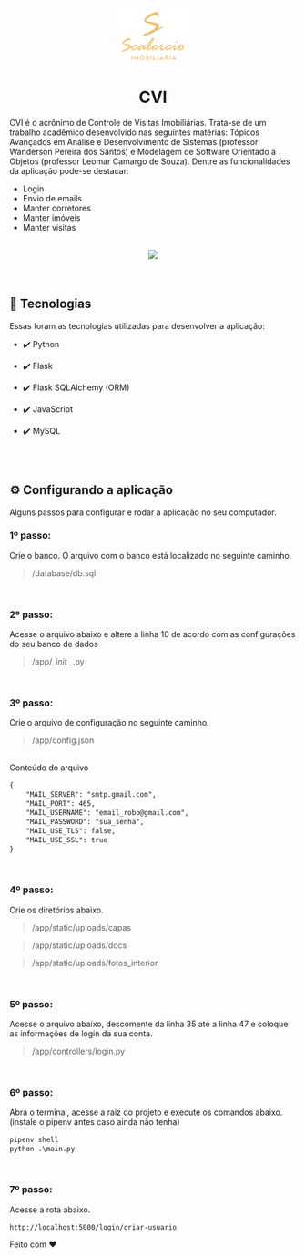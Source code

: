 <h1 align="center">
<br />
<img src="./app/static/img/icon.jpg" height="100">
<br />
<br />
CVI
</h1>

<p>CVI é o acrônimo de Controle de Visitas Imobiliárias. Trata-se de um trabalho acadêmico desenvolvido nas seguintes matérias: Tópicos Avançados em Análise e Desenvolvimento de Sistemas (professor Wanderson Pereira dos Santos) e Modelagem de Software Orientado a Objetos (professor Leomar Camargo de Souza). Dentre as funcionalidades da aplicação pode-se destacar:
<ul>
    <li>Login</li>
    <li>Envio de emails</li>
    <li>Manter corretores</li>
    <li>Manter imóveis</li>
    <li>Manter visitas</li>
</ul>
</p>

<br />
<div align="center">
<img src="https://user-images.githubusercontent.com/54766216/99414684-d3b60a80-28d5-11eb-8e5e-badfb237728c.gif" height="350">
</div>

<br />
<br />

## 🚀 Tecnologias

Essas foram as tecnologias utilizadas para desenvolver a aplicação:

- ✔️ Python

- ✔️ Flask

- ✔️ Flask SQLAlchemy (ORM)

- ✔️ JavaScript

- ✔️ MySQL

<br />
<br />

## ⚙️ Configurando a aplicação
Alguns passos para configurar e rodar a aplicação no seu computador.

<h3>1º passo:</h3>
<span>Crie o banco. O arquivo com o banco está localizado no seguinte caminho.</span>

> /database/db.sql

<br/>

<h3>2º passo:</h3>
<span>Acesse o arquivo abaixo e altere a linha 10 de acordo com as configurações do seu banco de dados</span>

> /app/__init_ _.py

<br/>

<h3>3º passo:</h3>
<span>Crie o arquivo de configuração no seguinte caminho.</span>

> /app/config.json

<br />
Conteúdo do arquivo

```
{
    "MAIL_SERVER": "smtp.gmail.com",
    "MAIL_PORT": 465,
    "MAIL_USERNAME": "email_robo@gmail.com",
    "MAIL_PASSWORD": "sua_senha",
    "MAIL_USE_TLS": false,
    "MAIL_USE_SSL": true
}
```

<br/>

<h3>4º passo:</h3>
<span>Crie os diretórios abaixo.</span>

> /app/static/uploads/capas

> /app/static/uploads/docs

> /app/static/uploads/fotos_interior

<br/>

<h3>5º passo:</h3>
<span>Acesse o arquivo abaixo, descomente da linha 35 até a linha 47 e coloque as informações de login da sua conta.</span>

> /app/controllers/login.py

<br />

<h3>6º passo:</h3>
<span>Abra o terminal, acesse a raiz do projeto e execute os comandos abaixo. (instale o pipenv antes caso ainda não tenha)</span>

```
pipenv shell
python .\main.py
```

<br>

<h3>7º passo:</h3>
<span>Acesse a rota abaixo.</span>

```
http://localhost:5000/login/criar-usuario
```

Feito com ❤️
